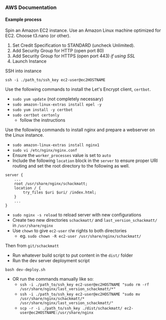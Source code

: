 ### AWS Documentation

#### Example process

Spin an Amazon EC2 instance. Use an Amazon Linux machine optimized for EC2. Choose t3.nano (or other).

1.  Set Credit Specification to STANDARD (uncheck Unlimited).
2.  Add Security Group for HTTP (open port 80)
3.  Add Security Group for HTTPS (open port 443) _if using SSL_
4.  Launch Instance

SSH into instance

`ssh -i ./path_to/ssh_key ec2-user@ec2HOSTNAME`

Use the following commands to install the Let's Encrypt client, `certbot`.

-   `sudo yum update` (not completely necessary)
-   `sudo amazon-linux-extras install epel -y`
-   `sudo yum install -y certbot`
-   `sudo certbot certonly`
    -   follow the instructions

Use the following commands to install nginx and prepare a webserver on the Linux instance.

-   `sudo amazon-linux-extras install nginx1`
-   `sudo vi /etc/nginx/nginx.conf`
-   Ensure the `worker_processes` value is set to `auto`
-   Include the following `location` block in the `server` to ensure proper URI routing and set the root directory to the following as well.

```
server {
    ...
    root /usr/share/nginx/schackmatt;
    location / {
        try_files $uri $uri/ /index.html;
    }
    ...
}
```

-   `sudo nginx -s reload` to reload server with new configurations
-   Create two new directories `schackmatt/` and `last_version_schackmatt/` in `/usr/share/nginx`
-   Use `chown` to give `ec2-user` r/w rights to both directories
    -   eg. `sudo chown -R ec2-user /usr/share/nginx/schackmatt/`

Then from `git/schackmatt`

-   Run whatever build script to put content in the `dist/` folder
-   Run the dev server deployment script

`bash dev-deploy.sh`

-   OR run the commands manually like so:
    -   `ssh -i ./path_to/ssh_key ec2-user@ec2HOSTNAME "sudo rm -rf /usr/share/nginx/last_version_schackmatt/*"`
    -   `ssh -i ./path_to/ssh_key ec2-user@ec2HOSTNAME "sudo mv /usr/share/nginx/schackmatt/* /usr/share/nginx/last_version_schackmatt/"`
    -   `scp -r -i ./path_to/ssh_key ./dist/schackmatt/ ec2-user@ec2HOSTNAME:/usr/share/nginx`
